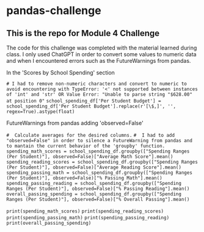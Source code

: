 # pandas-challenge

## This is the repo for Module 4 Challenge

The code for this challenge was completed with the material learned during class. I only used ChatGPT in order to convert some values to numeric data and when I encountered errors such as the FutureWarnings from pandas.

In the 'Scores by School Spending' section

`# I had to remove non-numeric characters and convert to numeric to avoid encountering with TypeError: '<' not supported between instances of 'int' and 'str' OR Value Error: "Unable to parse string "$628.00" at position 0"`
`school_spending_df['Per Student Budget'] = school_spending_df['Per Student Budget'].replace(r'[\$,]', '', regex=True).astype(float)`

FutureWarnings from pandas adding 'observed=False'

`#  Calculate averages for the desired columns.`
`#  I had to add "observed=False" in order to silence a FutureWarning from pandas and to mantain the current behavior of the 'groupby' function.`
`spending_math_scores = school_spending_df.groupby(["Spending Ranges (Per Student)"], observed=False)["Average Math Score"].mean()`
`spending_reading_scores = school_spending_df.groupby(["Spending Ranges (Per Student)"], observed=False)["Average Reading Score"].mean()`
`spending_passing_math = school_spending_df.groupby(["Spending Ranges (Per Student)"], observed=False)["% Passing Math"].mean()`
`spending_passing_reading = school_spending_df.groupby(["Spending Ranges (Per Student)"], observed=False)["% Passing Reading"].mean()`
`overall_passing_spending = school_spending_df.groupby(["Spending Ranges (Per Student)"], observed=False)["% Overall Passing"].mean()`

`print(spending_math_scores)`
`print(spending_reading_scores)`
`print(spending_passing_math)`
`print(spending_passing_reading)`
`print(overall_passing_spending)`
